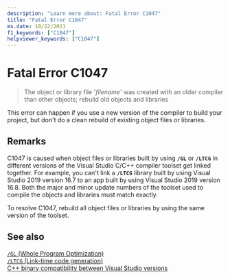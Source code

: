```yaml
---
description: "Learn more about: Fatal Error C1047"
title: "Fatal Error C1047"
ms.date: 10/22/2021
f1_keywords: ["C1047"]
helpviewer_keywords: ["C1047"]
---
```

# Fatal Error C1047

> The object or library file '*filename*' was created with an older compiler than other objects; rebuild old objects and libraries

This error can happen if you use a new version of the compiler to build your project, but don't do a clean rebuild of existing object files or libraries.

## Remarks

C1047 is caused when object files or libraries built by using **`/GL`** or **`/LTCG`** in different versions of the Visual Studio C/C++ compiler toolset get linked together. For example, you can't link a **`/LTCG`** library built by using Visual Studio 2019 version 16.7 to an app built by using Visual Studio 2019 version 16.8. Both the major and minor update numbers of the toolset used to compile the objects and libraries must match exactly.

To resolve C1047, rebuild all object files or libraries by using the same version of the toolset.

## See also

[`/GL` (Whole Program Optimization)](../../build/reference/gl-whole-program-optimization.md)\
[`/LTCG` (Link-time code generation)](../../build/reference/ltcg-link-time-code-generation.md)\
[C++ binary compatibility between Visual Studio versions](../../porting/binary-compat-2015-2017.md)
